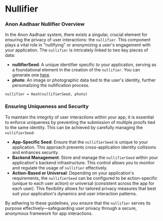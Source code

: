 # Nullifier

### Anon Aadhaar Nullifier Overview

In the Anon Aadhaar system, there exists a singular, crucial element for ensuring the privacy of user interactions: the `nullifier`. This component plays a vital role in "nullifying" or anonymizing a user's engagement with your application. The `nullifier` is intricately linked to two key pieces of data:

- **nullifierSeed**: A unique identifier specific to your application, serving as a foundational element in the creation of the `nullifier`. You can generate one [here](./generate-seed.mdx).
- **photo**: An image or photographic data tied to the user's identity, further personalizing the nullification process.

```
nullifier = Hash(nullifierSeed, photo)
```

### Ensuring Uniqueness and Security

To maintain the integrity of user interactions within your app, it is essential to enforce uniqueness by preventing the submission of multiple proofs tied to the same identity. This can be achieved by carefully managing the `nullifierSeed`:

- **App-Specific Seed**: Ensure that the `nullifierSeed` is unique to your application. This approach prevents cross-application identity collisions and enhances security.
- **Backend Management**: Store and manage the `nullifierSeed` within your application's backend infrastructure. This control allows you to monitor and regulate the usage of `nullifier` effectively.
- **Action-Based or Universal**: Depending on your application's requirements, the `nullifierSeed` can be configured to be action-specific (unique to each user action) or universal (consistent across the app for each user). This flexibility allows for tailored privacy measures that best suit your application's dynamics and user interaction patterns.

By adhering to these guidelines, you ensure that the `nullifier` serves its purpose effectively—safeguarding user privacy through a secure, anonymous framework for app interactions.
